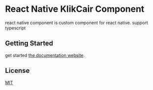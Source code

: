 # React Native KlikCair Component
react native component is custom component for react native. support typescript

## Getting Started

get started [the documentation website](https://ebetonii.github.io/react-native-klikcair-component/).

## License

[MIT](./LICENSE)